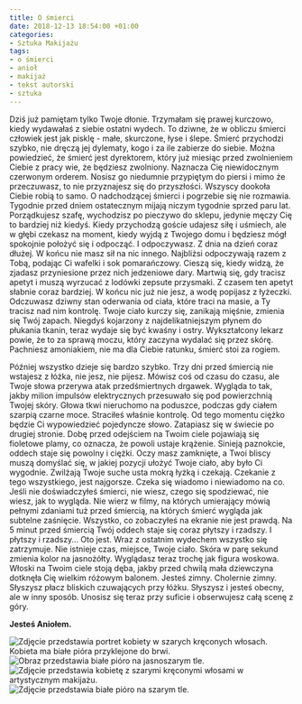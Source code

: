 ```yaml
---
title: O śmierci
date: 2018-12-13 18:54:00 +01:00
categories:
- Sztuka Makijażu
tags:
- o śmierci
- anioł
- makijaż
- tekst autorski
- sztuka
---
```


Dziś już pamiętam tylko Twoje dłonie. Trzymałam się prawej kurczowo, kiedy wydawałaś z siebie ostatni wydech. To dziwne, że w obliczu śmierci człowiek jest jak pisklę - małe, skurczone, łyse i ślepe. Śmierć przychodzi szybko, nie dręczą jej dylematy, kogo i za ile zabierze do siebie. Można powiedzieć, że śmierć jest dyrektorem, który już miesiąc przed zwolnieniem Ciebie z pracy wie, że będziesz zwolniony. Naznacza Cię niewidocznym czerwonym orderem. Nosisz go niedumnie przypiętym do piersi i mimo że przeczuwasz, to nie przyznajesz się do przyszłości. Wszyscy dookoła Ciebie robią to samo. O nadchodzącej śmierci i pogrzebie się nie rozmawia. Tygodnie przed dniem ostatecznym mijają niczym tygodnie sprzed paru lat. Porządkujesz szafę, wychodzisz po pieczywo do sklepu, jedynie męczy Cię to bardziej niż kiedyś. Kiedy przychodzą goście udajesz siłę i uśmiech, ale w głębi czekasz na moment, kiedy wyjdą z Twojego domu i będziesz mógł spokojnie położyć się i odpocząć. I odpoczywasz. Z dnia na dzień coraz dłużej. W końcu nie masz sił na nic innego. Najbliżsi odpoczywają razem z Tobą, podając Ci wafelki i sok pomarańczowy. Cieszą się, kiedy widzą, że zjadasz przyniesione przez nich jedzeniowe dary. Martwią się, gdy tracisz apetyt i muszą wyrzucać z lodówki zepsute przysmaki. Z czasem ten apetyt słabnie coraz bardziej. W końcu nic już nie jesz, a wodę popijasz z łyżeczki. Odczuwasz dziwny stan oderwania od ciała, które traci na masie, a Ty tracisz nad nim kontrolę. Twoje ciało kurczy się, zanikają mięśnie, zmienia się Twój zapach. Niegdyś kojarzony z najdelikatniejszym płynem do płukania tkanin, teraz wydaje się być kwaśny i ostry. Wykształcony lekarz powie, że to za sprawą moczu, który zaczyna wydalać się przez skórę. Pachniesz amoniakiem, nie ma dla Ciebie ratunku, śmierć stoi za rogiem. 



Później wszystko dzieje się bardzo szybko. Trzy dni przed śmiercią nie wstajesz z łóżka, nie jesz, nie pijesz. Mówisz coś od czasu do czasu, ale Twoje słowa przerywa atak przedśmiertnych drgawek. Wygląda to tak, jakby milion impulsów elektrycznych przesuwało się pod powierzchnią Twojej skóry. Głowa tkwi nieruchomo na poduszce, podczas gdy ciałem szarpią czarne moce. Straciłeś właśnie kontrolę. Od tego momentu ciężko będzie Ci wypowiedzieć pojedyncze słowo. Zatapiasz się w świecie po drugiej stronie. Dobę przed odejściem na Twoim ciele pojawiają się fioletowe plamy, co oznacza, że powoli ustaje krążenie. Sinieją paznokcie, oddech staje się powolny i ciężki. Oczy masz zamknięte, a Twoi bliscy muszą domyślać się, w jakiej pozycji ułożyć Twoje ciało, aby było Ci wygodnie. Zwilżają Twoje suche usta mokrą łyżką i czekają. Czekanie z tego wszystkiego, jest najgorsze. Czeka się wiadomo i niewiadomo na co. Jeśli nie doświadczyłeś śmierci, nie wiesz, czego się spodziewać, nie wiesz, jak to wygląda. Nie wierz w filmy, na których umierający mówią pełnymi zdaniami tuż przed śmiercią, na których śmierć wygląda jak subtelne zaśnięcie. Wszystko, co zobaczyłeś na ekranie nie jest prawdą. Na 5 minut przed śmiercią Twój oddech staje się coraz płytszy i rzadszy. I płytszy i rzadszy… Oto jest. Wraz z ostatnim wydechem wszystko się zatrzymuje. Nie istnieje czas, miejsce, Twoje ciało. Skóra w parę sekund zmienia kolor na jasnożółty. Wyglądasz teraz trochę jak figura woskowa. Włoski na Twoim ciele stoją dęba, jakby przed chwilą mała dziewczyna dotknęła Cię wielkim różowym balonem. Jesteś zimny. Cholernie zimny. Słyszysz płacz bliskich czuwających przy łóżku. Słyszysz i jesteś obecny, ale w inny sposób. Unosisz się teraz przy suficie i obserwujesz całą scenę z góry. 



**Jesteś Aniołem.**



![Zdjęcie przedstawia portret kobiety w szarych kręconych włosach. Kobieta ma białe pióra przyklejone do brwi.](https://assets1.ello.co/uploads/asset/attachment/8653728/ello-optimized-bf62aaeb.jpg)
![Obraz przedstawia białe pióro na jasnoszarym tle.](https://assets1.ello.co/uploads/asset/attachment/8653736/ello-optimized-2836568b.jpg)
![Zdjęcie przedstawia kobietę z szarymi kręconymi włosami w artystycznym makijażu.](https://assets0.ello.co/uploads/asset/attachment/8653738/ello-optimized-27ab8a8b.jpg)
![Zdjęcie przedstawia białe pióro na szarym tle.](https://assets1.ello.co/uploads/asset/attachment/8653744/ello-optimized-34b72a03.jpg)